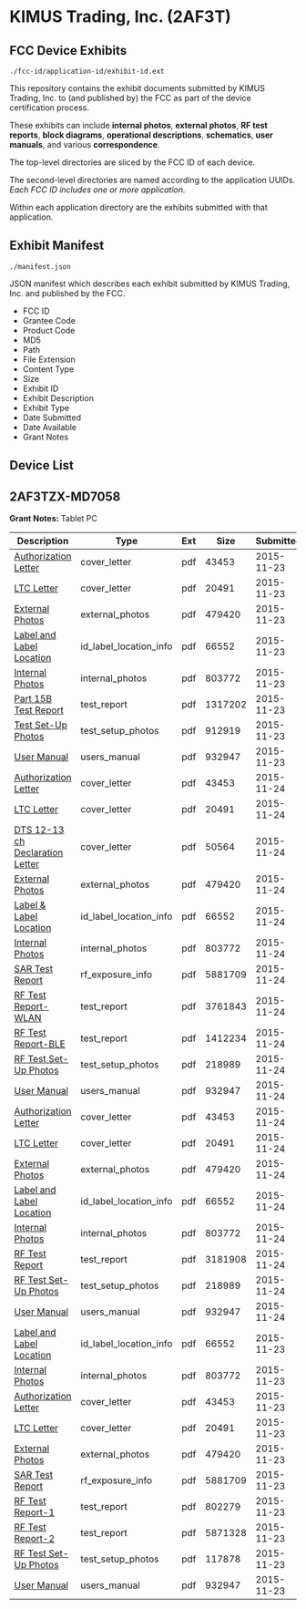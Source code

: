 # KIMUS Trading, Inc. (2AF3T)
## FCC Device Exhibits

```
./fcc-id/application-id/exhibit-id.ext
```

This repository contains the exhibit documents submitted by KIMUS Trading, Inc. to (and published by) the FCC as part of the device certification process.

These exhibits can include **internal photos**, **external photos**, **RF test reports**, **block diagrams**, **operational descriptions**, **schematics**, **user manuals**, and various **correspondence**.

The top-level directories are sliced by the FCC ID of each device.

The second-level directories are named according to the application UUIDs. *Each FCC ID includes one or more application.*

Within each application directory are the exhibits submitted with that application. 

## Exhibit Manifest

```
./manifest.json
```

JSON manifest which describes each exhibit submitted by KIMUS Trading, Inc. and published by the FCC.

- FCC ID
- Grantee Code
- Product Code
- MD5
- Path
- File Extension
- Content Type
- Size
- Exhibit ID
- Exhibit Description
- Exhibit Type
- Date Submitted
- Date Available
- Grant Notes

## Device List
## 2AF3TZX-MD7058
**Grant Notes:** Tablet PC

| Description | Type | Ext | Size | Submitted | Available |
| ----------- | ---- | --- | ---- | --------- | --------- |
| [Authorization Letter](2AF3TZX-MD7058/ef0b984468ab1d713439a2d1c5a529af/2819759.pdf) | cover_letter | pdf | 43453 | 2015-11-23 | 2015-11-23 |
| [LTC Letter](2AF3TZX-MD7058/ef0b984468ab1d713439a2d1c5a529af/2819760.pdf) | cover_letter | pdf | 20491 | 2015-11-23 | 2015-11-23 |
| [External Photos](2AF3TZX-MD7058/ef0b984468ab1d713439a2d1c5a529af/2819761.pdf) | external_photos | pdf | 479420 | 2015-11-23 | 2015-11-23 |
| [Label and Label Location](2AF3TZX-MD7058/ef0b984468ab1d713439a2d1c5a529af/2819762.pdf) | id_label_location_info | pdf | 66552 | 2015-11-23 | 2015-11-23 |
| [Internal Photos](2AF3TZX-MD7058/ef0b984468ab1d713439a2d1c5a529af/2819763.pdf) | internal_photos | pdf | 803772 | 2015-11-23 | 2015-11-23 |
| [Part 15B Test Report](2AF3TZX-MD7058/ef0b984468ab1d713439a2d1c5a529af/2819779.pdf) | test_report | pdf | 1317202 | 2015-11-23 | 2015-11-23 |
| [Test Set-Up Photos](2AF3TZX-MD7058/ef0b984468ab1d713439a2d1c5a529af/2819780.pdf) | test_setup_photos | pdf | 912919 | 2015-11-23 | 2015-11-23 |
| [User Manual](2AF3TZX-MD7058/ef0b984468ab1d713439a2d1c5a529af/2819769.pdf) | users_manual | pdf | 932947 | 2015-11-23 | 2015-11-23 |
| [Authorization Letter](2AF3TZX-MD7058/2873f3e369e9ed3fcbb853a53cf12bf5/2819759.pdf) | cover_letter | pdf | 43453 | 2015-11-24 | 2015-11-24 |
| [LTC Letter](2AF3TZX-MD7058/2873f3e369e9ed3fcbb853a53cf12bf5/2819760.pdf) | cover_letter | pdf | 20491 | 2015-11-24 | 2015-11-24 |
| [DTS 12-13 ch Declaration Letter](2AF3TZX-MD7058/2873f3e369e9ed3fcbb853a53cf12bf5/2819785.pdf) | cover_letter | pdf | 50564 | 2015-11-24 | 2015-11-24 |
| [External Photos](2AF3TZX-MD7058/2873f3e369e9ed3fcbb853a53cf12bf5/2819761.pdf) | external_photos | pdf | 479420 | 2015-11-24 | 2015-11-24 |
| [Label & Label Location](2AF3TZX-MD7058/2873f3e369e9ed3fcbb853a53cf12bf5/2819762.pdf) | id_label_location_info | pdf | 66552 | 2015-11-24 | 2015-11-24 |
| [Internal Photos](2AF3TZX-MD7058/2873f3e369e9ed3fcbb853a53cf12bf5/2819763.pdf) | internal_photos | pdf | 803772 | 2015-11-24 | 2015-11-24 |
| [SAR Test Report](2AF3TZX-MD7058/2873f3e369e9ed3fcbb853a53cf12bf5/2819790.pdf) | rf_exposure_info | pdf | 5881709 | 2015-11-24 | 2015-11-24 |
| [RF Test Report-WLAN](2AF3TZX-MD7058/2873f3e369e9ed3fcbb853a53cf12bf5/2819793.pdf) | test_report | pdf | 3761843 | 2015-11-24 | 2015-11-24 |
| [RF Test Report-BLE](2AF3TZX-MD7058/2873f3e369e9ed3fcbb853a53cf12bf5/2819794.pdf) | test_report | pdf | 1412234 | 2015-11-24 | 2015-11-24 |
| [RF Test Set-Up Photos](2AF3TZX-MD7058/2873f3e369e9ed3fcbb853a53cf12bf5/2819795.pdf) | test_setup_photos | pdf | 218989 | 2015-11-24 | 2015-11-24 |
| [User Manual](2AF3TZX-MD7058/2873f3e369e9ed3fcbb853a53cf12bf5/2819769.pdf) | users_manual | pdf | 932947 | 2015-11-24 | 2015-11-24 |
| [Authorization Letter](2AF3TZX-MD7058/8a27205c15c563cf2c62c1bee8a3a4f6/2819759.pdf) | cover_letter | pdf | 43453 | 2015-11-24 | 2015-11-24 |
| [LTC Letter](2AF3TZX-MD7058/8a27205c15c563cf2c62c1bee8a3a4f6/2819760.pdf) | cover_letter | pdf | 20491 | 2015-11-24 | 2015-11-24 |
| [External Photos](2AF3TZX-MD7058/8a27205c15c563cf2c62c1bee8a3a4f6/2819761.pdf) | external_photos | pdf | 479420 | 2015-11-24 | 2015-11-24 |
| [Label and Label Location](2AF3TZX-MD7058/8a27205c15c563cf2c62c1bee8a3a4f6/2819762.pdf) | id_label_location_info | pdf | 66552 | 2015-11-24 | 2015-11-24 |
| [Internal Photos](2AF3TZX-MD7058/8a27205c15c563cf2c62c1bee8a3a4f6/2819763.pdf) | internal_photos | pdf | 803772 | 2015-11-24 | 2015-11-24 |
| [RF Test Report](2AF3TZX-MD7058/8a27205c15c563cf2c62c1bee8a3a4f6/2819804.pdf) | test_report | pdf | 3181908 | 2015-11-24 | 2015-11-24 |
| [RF Test Set-Up Photos](2AF3TZX-MD7058/8a27205c15c563cf2c62c1bee8a3a4f6/2819795.pdf) | test_setup_photos | pdf | 218989 | 2015-11-24 | 2015-11-24 |
| [User Manual](2AF3TZX-MD7058/8a27205c15c563cf2c62c1bee8a3a4f6/2819769.pdf) | users_manual | pdf | 932947 | 2015-11-24 | 2015-11-24 |
| [Label and Label Location](2AF3TZX-MD7058/580c3b765672b68b5a20b916e70547a2/2819762.pdf) | id_label_location_info | pdf | 66552 | 2015-11-23 | 2015-11-23 |
| [Internal Photos](2AF3TZX-MD7058/580c3b765672b68b5a20b916e70547a2/2819763.pdf) | internal_photos | pdf | 803772 | 2015-11-23 | 2015-11-23 |
| [Authorization Letter](2AF3TZX-MD7058/580c3b765672b68b5a20b916e70547a2/2819759.pdf) | cover_letter | pdf | 43453 | 2015-11-23 | 2015-11-23 |
| [LTC Letter](2AF3TZX-MD7058/580c3b765672b68b5a20b916e70547a2/2819760.pdf) | cover_letter | pdf | 20491 | 2015-11-23 | 2015-11-23 |
| [External Photos](2AF3TZX-MD7058/580c3b765672b68b5a20b916e70547a2/2819761.pdf) | external_photos | pdf | 479420 | 2015-11-23 | 2015-11-23 |
| [SAR Test Report](2AF3TZX-MD7058/580c3b765672b68b5a20b916e70547a2/2819790.pdf) | rf_exposure_info | pdf | 5881709 | 2015-11-23 | 2015-11-23 |
| [RF Test Report-1](2AF3TZX-MD7058/580c3b765672b68b5a20b916e70547a2/2819770.pdf) | test_report | pdf | 802279 | 2015-11-23 | 2015-11-23 |
| [RF Test Report-2](2AF3TZX-MD7058/580c3b765672b68b5a20b916e70547a2/2819771.pdf) | test_report | pdf | 5871328 | 2015-11-23 | 2015-11-23 |
| [RF Test Set-Up Photos](2AF3TZX-MD7058/580c3b765672b68b5a20b916e70547a2/2819772.pdf) | test_setup_photos | pdf | 117878 | 2015-11-23 | 2015-11-23 |
| [User Manual](2AF3TZX-MD7058/580c3b765672b68b5a20b916e70547a2/2819769.pdf) | users_manual | pdf | 932947 | 2015-11-23 | 2015-11-23 |

